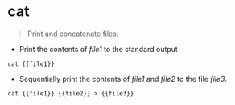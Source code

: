 # cat

> Print and concatenate files.

- Print the contents of *file1* to the standard output

`cat {{file1}}`

- Sequentially print the contents of *file1* and *file2* to the file *file3*.

`cat {{file1}} {{file2}} > {{file3}}`